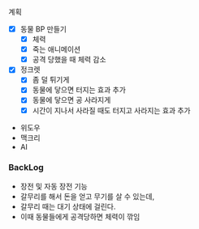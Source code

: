 계획

- [x] 동물 BP 만들기
    - [x] 체력
    - [x] 죽는 애니메이션
    - [x] 공격 당했을 때 체력 감소
- [x] 정크렛
    - [x] 좀 덜 튀기게
    - [x] 동물에 닿으면 터지는 효과 추가
    - [x] 동물에 닿으면 공 사라지게
    - [x] 시간이 지나서 사라질 때도 터지고 사라지는 효과 추가
- 위도우
- 맥크리
- AI

### BackLog

- 장전 및 자동 장전 기능
- 갈무리를 해서 돈을 얻고 무기를 살 수 있는데,
- 갈무리 때는 대기 상태에 걸린다.
- 이때 동물들에게 공격당하면 체력이 깎임